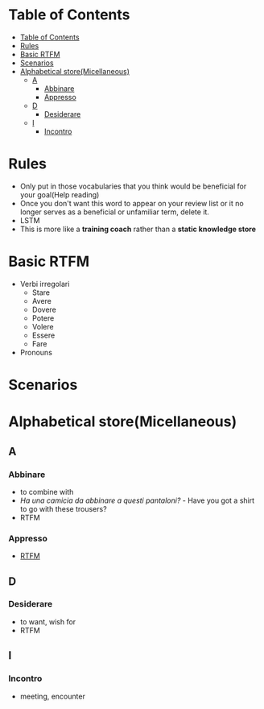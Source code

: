 # Table of Contents
- [Table of Contents](#table-of-contents)
- [Rules](#rules)
- [Basic RTFM](#basic-rtfm)
- [Scenarios](#scenarios)
- [Alphabetical store(Micellaneous)](#alphabetical-storemicellaneous)
  - [A](#a)
    - [Abbinare](#abbinare)
    - [Appresso](#appresso)
  - [D](#d)
    - [Desiderare](#desiderare)
  - [I](#i)
    - [Incontro](#incontro)

# Rules
- Only put in those vocabularies that you think would be beneficial for your goal(Help reading)
- Once you don't want this word to appear on your review list or it no longer serves as a beneficial or unfamiliar term, delete it.
- LSTM
- This is more like a **training coach** rather than a **static knowledge store**

# Basic RTFM
- Verbi irregolari
  - Stare
  - Avere
  - Dovere
  - Potere
  - Volere
  - Essere
  - Fare
- Pronouns
# Scenarios

# Alphabetical store(Micellaneous)
## A
### Abbinare
- to combine with
- *Ha una camicia da abbinare a questi pantaloni?* - Have you got a shirt to go with these trousers?
- RTFM
### Appresso
- [RTFM](https://www.collinsdictionary.com/dictionary/italian-english/appresso)
## D
### Desiderare
- to want, wish for
- RTFM

## I
### Incontro
- meeting, encounter